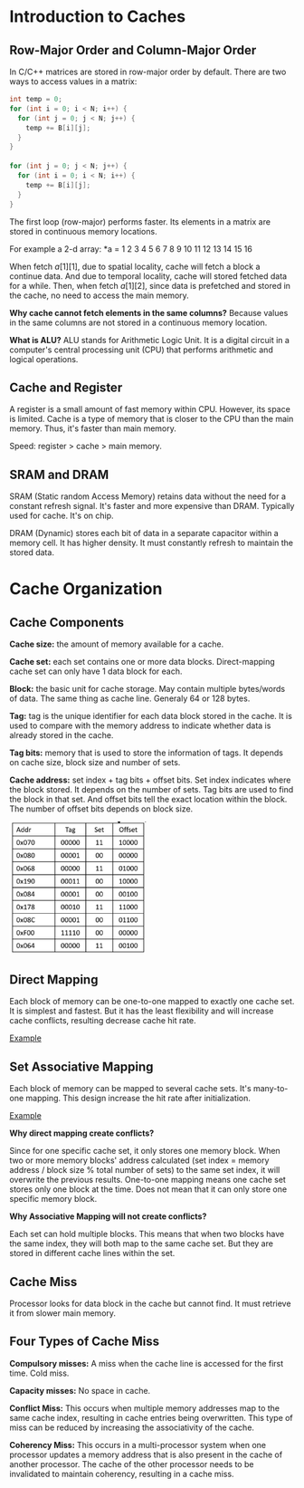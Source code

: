 # Introduction to Caches

## Row-Major Order and Column-Major Order

In C/C++ matrices are stored in row-major order by default. There are two ways to access values in a matrix:

```c++
int temp = 0;
for (int i = 0; i < N; i++) {
  for (int j = 0; j < N; j++) {
    temp += B[i][j];
  }
}

for (int j = 0; j < N; j++) {
  for (int i = 0; i < N; i++) {
    temp += B[i][j];
  }
}
```

The first loop (row-major) performs faster. Its elements in a matrix are stored in continuous memory locations. 

For example a 2-d array: *a = 1 2 3 4 5 6 7 8 9 10 11 12 13 14 15 16

When fetch $a[1][1]$, due to spatial locality, cache will fetch a block a continue data. And due to temporal locality, cache will stored fetched data for a while. Then, when fetch $a[1][2]$, since data is prefetched and stored in the cache, no need to access the main memory.

**Why cache cannot fetch elements in the same columns?** Because values in the same columns are not stored in a continuous memory location.

**What is ALU?**  ALU stands for Arithmetic Logic Unit. It is a digital circuit in a computer's central processing unit (CPU) that performs arithmetic and logical operations. 

## Cache and Register

A register is a small amount of fast memory within CPU. However, its space is limited. Cache is a type of memory that is closer to the CPU than the main memory. Thus, it's faster than main memory. 

Speed: register > cache > main memory.

## SRAM and DRAM

SRAM (Static random Access Memory) retains data without the need for a constant refresh signal. It's faster and more expensive than DRAM. Typically used for cache. It's on chip.

DRAM (Dynamic) stores each bit of data in a separate capacitor within a memory cell. It has higher density. It must constantly refresh to maintain the stored data.

# Cache Organization

## Cache Components

**Cache size:** the amount of memory available for a cache.

**Cache set:** each set contains one or more data blocks. Direct-mapping cache set can only have 1 data block for each.

**Block:** the basic unit for cache storage. May contain multiple bytes/words of data. The same thing as cache line. Generaly 64 or 128 bytes.

**Tag:** tag is the unique identifier for each data block stored in the cache. It is used to compare with the memory address to indicate whether data is already stored in the cache.

**Tag bits:** memory that is used to store the information of tags. It depends on cache size, block size and number of sets.

**Cache address:** set index + tag bits + offset bits. Set index indicates where the block stored. It depends on the number of sets. Tag bits are used to find the block in that set. And offset bits tell the exact location within the block. The number of offset bits depends on block size.

<img src="Figures/Cache Address.png" alt="Cache Address" style="zoom: 67%;" />



## Direct Mapping

Each block of memory can be one-to-one mapped to exactly one cache set. It is simplest and fastest. But it has the least flexibility and will increase cache conflicts, resulting decrease cache hit rate.

[Example](https://www.youtube.com/watch?v=RqKeEIbcnS8)

## Set Associative Mapping

Each block of memory can be mapped to several cache sets. It's many-to-one mapping. This design increase the hit rate after initialization.

[Example](https://www.youtube.com/watch?v=quZe1ehz-EQ)

**Why direct mapping create conflicts?**

Since for one specific cache set, it only stores one memory block. When two or more memory blocks' address calculated (set index = memory address / block size % total number of sets) to the same set index, it will overwrite the previous results. One-to-one mapping means one cache set stores only one block at the time. Does not mean that it can only store one specific memory block.

**Why Associative Mapping will not create conflicts?**

Each set can hold multiple blocks. This means that when two blocks have the same index, they will both map to the same cache set. But they are stored in different cache lines within the set.

## Cache Miss

Processor looks for data block in the cache but cannot find. It must retrieve it from slower main memory.

## Four Types of Cache Miss

**Compulsory misses:** A miss when the cache line is accessed for the first time. Cold miss.

**Capacity misses:** No space in cache.

**Conflict Miss:** This occurs when multiple memory addresses map to the same cache index, resulting in cache entries being overwritten. This type of miss can be reduced by increasing the associativity of the cache.

**Coherency Miss:** This occurs in a multi-processor system when one processor updates a memory address that is also present in the cache of another processor. The cache of the other processor needs to be invalidated to maintain coherency, resulting in a cache miss.
